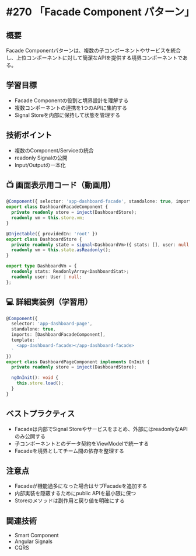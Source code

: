 # #270 「Facade Component パターン」

## 概要
Facade Componentパターンは、複数の子コンポーネントやサービスを統合し、上位コンポーネントに対して簡潔なAPIを提供する境界コンポーネントである。

## 学習目標
- Facade Componentの役割と境界設計を理解する
- 複数コンポーネントの連携を1つのAPIに集約する
- Signal Storeを内部に保持して状態を管理する

## 技術ポイント
- 複数のComponent/Serviceの統合
- readonly Signalの公開
- Input/Outputの一本化

## 📺 画面表示用コード（動画用）
```typescript
@Component({ selector: 'app-dashboard-facade', standalone: true, imports: [DashboardHeaderComponent, DashboardGridComponent], template: `<app-dashboard-header [vm]="vm()"></app-dashboard-header><app-dashboard-grid [vm]="vm()"></app-dashboard-grid>` })
export class DashboardFacadeComponent {
  private readonly store = inject(DashboardStore);
  readonly vm = this.store.vm;
}
```

```typescript
@Injectable({ providedIn: 'root' })
export class DashboardStore {
  private readonly state = signal<DashboardVm>({ stats: [], user: null });
  readonly vm = this.state.asReadonly();
}
```

```typescript
export type DashboardVm = {
  readonly stats: ReadonlyArray<DashboardStat>;
  readonly user: User | null;
};
```

## 💻 詳細実装例（学習用）
```typescript
@Component({
  selector: 'app-dashboard-page',
  standalone: true,
  imports: [DashboardFacadeComponent],
  template: `
    <app-dashboard-facade></app-dashboard-facade>
  `
})
export class DashboardPageComponent implements OnInit {
  private readonly store = inject(DashboardStore);

  ngOnInit(): void {
    this.store.load();
  }
}
```

## ベストプラクティス
- Facadeは内部でSignal Storeやサービスをまとめ、外部にはreadonlyなAPIのみ公開する
- 子コンポーネントとのデータ契約をViewModelで統一する
- Facadeを境界としてチーム間の依存を整理する

## 注意点
- Facadeが機能過多になった場合はサブFacadeを追加する
- 内部実装を隠蔽するためにpublic APIを最小限に保つ
- Storeのメソッドは副作用と戻り値を明確にする

## 関連技術
- Smart Component
- Angular Signals
- CQRS
